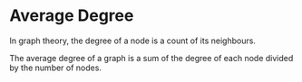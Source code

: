 # Average Degree

In graph theory, the degree of a node is a count of its neighbours.

The average degree of a graph is a sum of the degree of each node
divided by the number of nodes.
